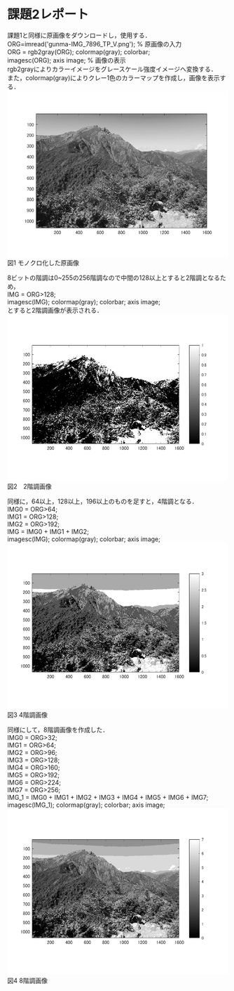 # 課題2レポート

課題1と同様に原画像をダウンロードし，使用する．  
ORG=imread('gunma-IMG_7896_TP_V.png'); % 原画像の入力  
ORG = rgb2gray(ORG); colormap(gray); colorbar;  
imagesc(ORG); axis image; % 画像の表示  
rgb2grayによりカラーイメージをグレースケール強度イメージへ変換する．  
また，colormap(gray)によりクレー1色のカラーマップを作成し，画像を表示する．  
![fig2_1](/image/fig2_1.png)  
図1 モノクロ化した原画像  

8ビットの階調は0~255の256階調なので中間の128以上とすると2階調となるため，  
IMG = ORG>128;  
imagesc(IMG); colormap(gray); colorbar;  axis image;  
とすると2階調画像が表示される．  
![fig2_2](/image/fig2_2.png)  
図2　2階調画像  

同様に，64以上，128以上，196以上のものを足すと，4階調となる．  
IMG0 = ORG>64;  
IMG1 = ORG>128;  
IMG2 = ORG>192;  
IMG = IMG0 + IMG1 + IMG2;  
imagesc(IMG); colormap(gray); colorbar;  axis image;  
![fig2_3](/image/fig2_3.png)  
図3 4階調画像  

同様にして，8階調画像を作成した．  
IMG0 = ORG>32;  
IMG1 = ORG>64;  
IMG2 = ORG>96;  
IMG3 = ORG>128;  
IMG4 = ORG>160;  
IMG5 = ORG>192;  
IMG6 = ORG>224;  
IMG7 = ORG>256;  
IMG_1 = IMG0 + IMG1 + IMG2 + IMG3 + IMG4 + IMG5 + IMG6 + IMG7;  
imagesc(IMG_1); colormap(gray); colorbar;  axis image;  
![fig2_4](/image/fig2_4.png)  
図4 8階調画像  
